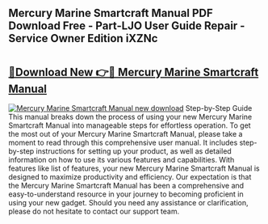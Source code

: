 ## Mercury Marine Smartcraft Manual PDF Download Free - Part-LJO User Guide Repair - Service Owner Edition iXZNc

# <h2><a href="http://bc68902.oget.top/?id=Mercury+Marine+Smartcraft+Manual">🔗Download New 👉🔴 Mercury Marine Smartcraft Manual</a></h2>

[![Mercury Marine Smartcraft Manual new download](https://i.imgur.com/5g1atiW.png)](http://bc68902.oget.top/?id=Mercury+Marine+Smartcraft+Manual)
Step-by-Step Guide This manual breaks down the process of using your new Mercury Marine Smartcraft Manual into manageable steps for effortless operation. To get the most out of your Mercury Marine Smartcraft Manual, please take a moment to read through this comprehensive user manual. It includes step-by-step instructions for setting up your product, as well as detailed information on how to use its various features and capabilities. With features like list of features, your new Mercury Marine Smartcraft Manual is designed to maximize productivity and efficiency. Our expectation is that the Mercury Marine Smartcraft Manual has been a comprehensive and easy-to-understand resource in your journey to becoming proficient in using your new gadget. Should you need any assistance or clarification, please do not hesitate to contact our support team.
